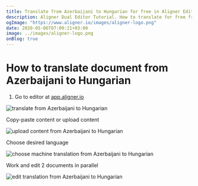 ```yaml
---
title: Translate from Azerbaijani to Hungarian for free in Aligner Editor
description: Aligner Dual Editor Tutorial. How to translate for free from Azerbaijani to Hungarian. Aligner is multilingual document management platform. 
ogImage: "https://www.aligner.io/images/aligner-logo.png"
date: 2020-05-06T07:09:21+03:00
image: ../images/aligner-logo.png
onBlog: true
---
```


# How to translate document from Azerbaijani to Hungarian

1. Go to editor at [app.aligner.io](https://app.aligner.io "Aligner App web page")

![translate from Azerbaijani to Hungarian](../aligner-blank-editor.png "translate from Azerbaijani to Hungarian")

Copy-paste content or upload content

![upload content from Azerbaijani to Hungarian](../aligner-uploaded-document.png "upload content from Azerbaijani to Hungarian")

Choose desired language

![choose machine translation from Azerbaijani to Hungarian](../aligner-language-dropdown.png "choose machine translation from Azerbaijani to Hungarian")

Work and edit 2 documents in parallel

![edit translation from Azerbaijani to Hungarian](../aligner-double-sitded-editor.png "edit translation from Azerbaijani to Hungarian")


